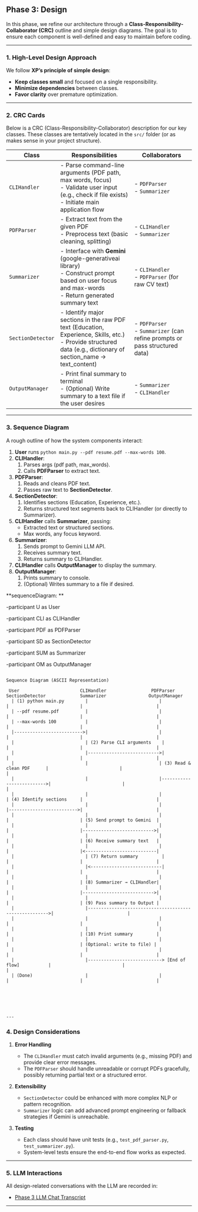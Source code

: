 ## Phase 3: Design

In this phase, we refine our architecture through a **Class-Responsibility-Collaborator (CRC)** outline and simple design diagrams. The goal is to ensure each component is well-defined and easy to maintain before coding.

---

### 1. High-Level Design Approach

We follow **XP’s principle of simple design**:
- **Keep classes small** and focused on a single responsibility.
- **Minimize dependencies** between classes.
- **Favor clarity** over premature optimization.

---

### 2. CRC Cards

Below is a CRC (Class-Responsibility-Collaborator) description for our key classes. These classes are tentatively located in the `src/` folder (or as makes sense in your project structure).

| **Class**        | **Responsibilities**                                                                                                                                                              | **Collaborators**                                          |
|------------------|----------------------------------------------------------------------------------------------------------------------------------------------------------------------------------|------------------------------------------------------------|
| `CLIHandler`     | - Parse command-line arguments (PDF path, max words, focus)<br>- Validate user input (e.g., check if file exists)<br>- Initiate main application flow                                                                   | - `PDFParser`<br>- `Summarizer`                            |
| `PDFParser`      | - Extract text from the given PDF<br>- Preprocess text (basic cleaning, splitting)                                                                                                                                     | - `CLIHandler`<br>- `Summarizer`                           |
| `Summarizer`     | - Interface with **Gemini** (google-generativeai library)<br>- Construct prompt based on user focus and max-words<br>- Return generated summary text                                                                    | - `CLIHandler`<br>- `PDFParser` (for raw CV text)          |
| `SectionDetector`| - Identify major sections in the raw PDF text (Education, Experience, Skills, etc.)<br>- Provide structured data (e.g., dictionary of section_name → text_content)                                                     | - `PDFParser`<br>- `Summarizer` (can refine prompts or pass structured data) |
| `OutputManager`  | - Print final summary to terminal<br>- (Optional) Write summary to a text file if the user desires                                                                                                                     | - `Summarizer`<br>- `CLIHandler`                           |

---

### 3. Sequence Diagram 

A rough outline of how the system components interact:

1. **User** runs `python main.py --pdf resume.pdf --max-words 100`.
2. **CLIHandler**:
   1. Parses args (pdf path, max_words).
   2. Calls **PDFParser** to extract text.
3. **PDFParser**:
   1. Reads and cleans PDF text.
   2. Passes raw text to **SectionDetector**.
4. **SectionDetector**:
   1. Identifies sections (Education, Experience, etc.).
   2. Returns structured text segments back to CLIHandler (or directly to Summarizer).
5. **CLIHandler** calls **Summarizer**, passing:
   - Extracted text or structured sections.
   - Max words, any focus keyword.
6. **Summarizer**:
   1. Sends prompt to Gemini LLM API.
   2. Receives summary text.
   3. Returns summary to CLIHandler.
7. **CLIHandler** calls **OutputManager** to display the summary.
8. **OutputManager**:
   1. Prints summary to console.
   2. (Optional) Writes summary to a file if desired.

**sequenceDiagram:
**

-participant U as User

-participant CLI as CLIHandler

-participant PDF as PDFParser

-participant SD as SectionDetector

-participant SUM as Summarizer

-participant OM as OutputManager
```

Sequence Diagram (ASCII Representation)

 User                       CLIHandler                 PDFParser                  SectionDetector             Summarizer                OutputManager
  | (1) python main.py        |                           |                           |                           |                            |
  | --pdf resume.pdf          |                           |                           |                           |                            |
  | --max-words 100           |                           |                           |                           |                            |
  |-------------------------->|                           |                           |                           |                            |
  |                           | (2) Parse CLI arguments    |                           |                           |                            |
  |                           |--------------------------->|                           |                           |                            |
  |                           |                           | (3) Read & clean PDF      |                           |                            |
  |                           |                           |-------------------------->|                           |                            |
  |                           |                           |                           | (4) Identify sections     |                            |
  |                           |                           |                           |-------------------------->|                            |
  |                           |                           |                           |                           | (5) Send prompt to Gemini  |
  |                           |                           |                           |                           |--------------------------->|
  |                           |                           |                           |                           | (6) Receive summary text   |
  |                           |                           |                           |                           |<---------------------------|
  |                           | (7) Return summary         |                           |                           |                            |
  |                           |<---------------------------|                           |                           |                            |
  |                           |                           |                           |                           | (8) Summarizer → CLIHandler|
  |                           |                           |                           |                           |--------------------------->|
  |                           |                           |                           |                           | (9) Pass summary to Output |
  |                           |------------------------------------------------------->|                            |
  |                           |                           |                           |                           |                            |
  |                           |                           |                           |                           | (10) Print summary         |
  |                           |                           |                           |                           | (Optional: write to file) |
  |                           |                           |                           |                           |                            |
  |                           |----------------------------> [End of flow]           |                           |                            |
  | (Done)                    |                           |                           |                           |                            |






---
```

### 4. Design Considerations

1. **Error Handling**  
   - The `CLIHandler` must catch invalid arguments (e.g., missing PDF) and provide clear error messages.  
   - The `PDFParser` should handle unreadable or corrupt PDFs gracefully, possibly returning partial text or a structured error.

2. **Extensibility**  
   - `SectionDetector` could be enhanced with more complex NLP or pattern recognition.  
   - `Summarizer` logic can add advanced prompt engineering or fallback strategies if Gemini is unreachable.

3. **Testing**  
   - Each class should have unit tests (e.g., `test_pdf_parser.py`, `test_summarizer.py`).  
   - System-level tests ensure the end-to-end flow works as expected.

---

### 5. LLM Interactions

All design-related conversations with the LLM are recorded in:
- [Phase 3 LLM Chat Transcript](./chats/phase3_llm_chat.txt)

---

